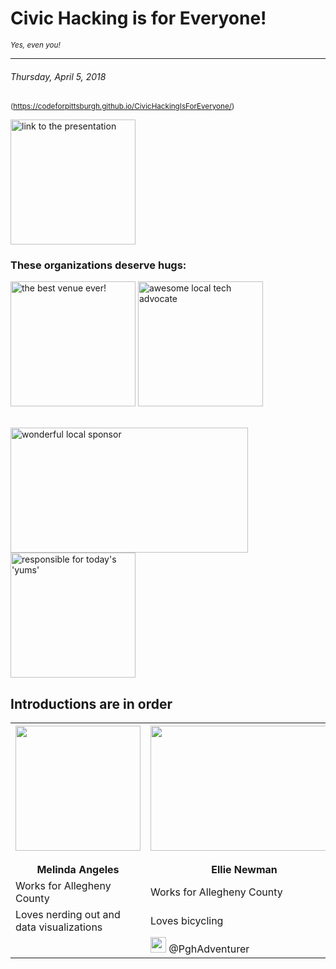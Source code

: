 
<!-- .slide: data-state="normal" id="Title" data-menu-title="Title" -->

# Civic Hacking is for Everyone!
<small> *Yes, even you!* </small>
***
###### Thursday, April 5, 2018

<small> (https://codeforpittsburgh.github.io/CivicHackingIsForEveryone/) </small>

<img src="https://melynnduh.github.io/CivicHackingIsForEveryone/images/QR.png" alt="link to the presentation" width="200" height="200"/>


<!-- .slide: data-state="normal" id="Logistics & Credits" data-menu-title="Before we begin..."-->

### These organizations deserve hugs:

<img src="https://pbs.twimg.com/profile_images/882713744236740608/HYUZoB7p_400x400.jpg" alt="the best venue ever!" width="200" height="200"/> <img src="https://pbs.twimg.com/profile_images/835155751631007745/ZkzDdJkY_400x400.jpg" alt="awesome local tech advocate" width="200" height="200"/> 

<br><img src="https://c.s-microsoft.com/en-us/CMSImages/ImgTwo.jpg?version=2432BB03-C90E-EF03-A2BB-BFA093E1A899" alt="wonderful local sponsor" width="380" height="200"/> <img src="https://media.glassdoor.com/sql/1450911/choolaah-indian-bbq-squarelogo-1484344494578.png" alt="responsible for today's 'yums'" width="200" height="200"/>


<!-- .slide: data-state="normal" id="Introductions" data-menu-title="Introductions" -->
## Introductions are in order

<table>
  <tr>
    <th> <center> <img src="https://media.licdn.com/mpr/mpr/shrinknp_200_200/AAIA_wDGAAAAAQAAAAAAAAsLAAAAJDgzYWE2ZGExLTY0NjQtNGRlYy04MjYwLTE1NmFjZTIyMmEyMA.jpg" width="200" height="200"/> </center>
      <br> Melinda Angeles </th>
    <th> <center> <img src="https://assets.thesca.org/styles/840x480/s3/s3fs-public/imported/corps_img/eleanor_newman.jpg?itok=bm25w_3t" width="300" height="200"/> </center>
      <br> Ellie Newman </th>
  </tr>
  <tr>
    <td>Works for Allegheny County</td>
    <td>Works for Allegheny County</td>
  </tr>
  <tr>
    <td>Loves nerding out and data visualizations</td>
    <td>Loves bicycling</td>
  </tr>
    <tr>
    <td> </td>
    <td><img src="http://goinkscape.com/wp-content/uploads/2015/07/twitter-logo-final.png" width="25" height="25"/> @PghAdventurer</td>
  </tr>
</table>
